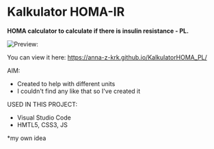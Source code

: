 # Kalkulator HOMA-IR
**HOMA calculator to calculate if there is insulin resistance - PL.**

![Preview:](https://github.com/Anna-Z-Krk/KalkulatorHOMA_PL/blob/main/homa_calculator_prev.png)

You can view it here: https://anna-z-krk.github.io/KalkulatorHOMA_PL/

AIM:
- Created to help with different units
- I couldn't find any like that so I've created it


USED IN THIS PROJECT:
- Visual Studio Code
- HMTL5, CSS3, JS

*my own idea
